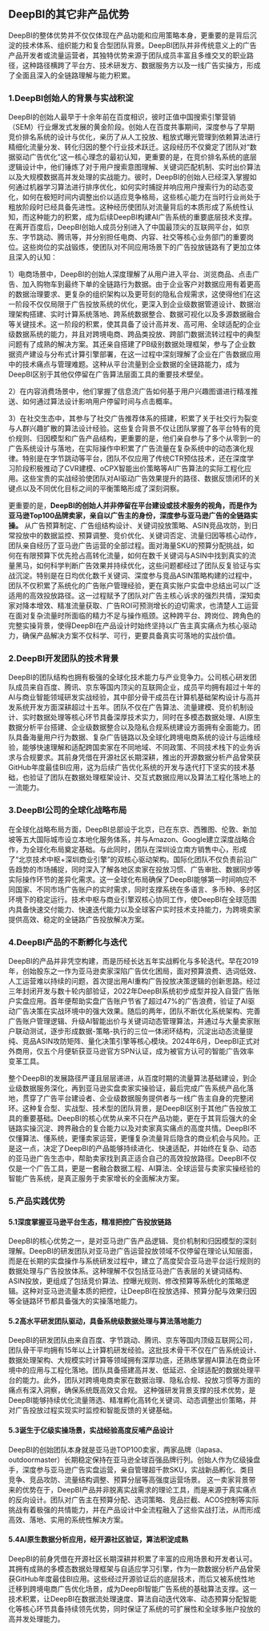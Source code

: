 ## DeepBI的其它非产品优势

DeepBI的整体优势并不仅仅体现在产品功能和应用策略本身，更重要的是背后沉淀的技术体系、组织能力和复合型团队背景。DeepBI团队并非传统意义上的广告产品开发者或流量运营者，其独特优势来源于团队成员丰富且多维交叉的职业路径，这种路径横跨了平台方、技术研发方、数据服务方以及一线广告实操方，形成了全面且深入的全链路理解与能力积累。

### 1.DeepBI创始人的背景与实战积淀

DeepBI的创始人最早于十余年前在百度相识，彼时正值中国搜索引擎营销（SEM）行业爆发式发展的黄金阶段。创始人在百度共事期间，深度参与了早期竞价排名系统的设计与优化，亲历了从人工投放、粗放式曝光管理到依赖算法进行精细化流量分发、转化归因的整个行业技术跃迁。这段经历不仅奠定了团队对“数据驱动广告优化”这一核心理念的最初认知，更重要的是，在竞价排名系统的底层逻辑设计中，他们锤炼了对于用户搜索意图理解、关键词匹配机制、实时出价算法以及大规模数据高并发处理的实战能力。彼时，DeepBI的创始人已经深入掌握如何通过机器学习算法进行排序优化，如何实时捕捉并响应用户搜索行为的动态变化，如何在极短时间内调整出价以适应竞争格局，这些核心能力在当时行业尚处于粗放阶段时已经具备先进性。这种经历使团队对流量背后的本质形成了系统性认知，而这种能力的积累，成为后续DeepBI构建AI广告系统的重要底层技术支撑。在离开百度后，DeepBI创始人成员分别进入了中国最顶尖的互联网平台，如京东、字节跳动、腾讯等，并分别担任电商、内容、社交等核心业务部门的重要岗位。这些岗位的实战锻炼，使团队对不同应用场景下的广告投放链路有了更加立体且深入的认知：

1）电商场景中，DeepBI的创始人深度理解了从用户进入平台、浏览商品、点击广告、加入购物车到最终下单的全链路行为数据。由于企业客户对数据应用有着更高的数据治理要求、更复杂的组织架构以及更苛刻的隐私合规需求，这使得他们在这一阶段不仅仅局限于广告投放系统的优化，更深入到企业级数据管道设计、数据治理架构搭建、实时计算系统落地、跨系统数据整合、数据可视化以及多源数据融合等关键技术。这一阶段的积累，使其具备了设计高并发、高可用、全球适配的企业级数据系统的能力，并且对跨境电商、跨品类投放、跨部门数据流转过程中的典型问题有了成熟的解决方案。其还亲自搭建了PB级别数据处理框架，参与了企业数据资产建设与分布式计算引擎部署，在这一过程中深刻理解了企业在广告数据应用中的技术痛点与管理难题。这种从平台流量到企业数据的全链路能力，成为DeepBI区别于其他仅停留在广告算法层面工具的重要技术壁垒。

2）在内容消费场景中，他们掌握了信息流广告如何基于用户兴趣图谱进行精准推送、如何通过算法设计影响用户停留时间与点击概率。

3）在社交生态中，其参与了社交广告推荐体系的搭建，积累了关于社交行为裂变与人群兴趣扩散的算法设计经验。这些复合背景不仅让团队掌握了各平台特有的竞价规则、归因模型和广告产品结构，更重要的是，他们亲自参与了多个从零到一的广告系统设计与落地，在实际操作中积累了广告流量在复杂系统中的动态演化规律。特别是在字节跳动等平台，团队不仅应用了传统CTR预估技术，还在深度学习阶段积极推动了CVR建模、oCPX智能出价策略等AI广告算法的实际工程化应用。这些宝贵的实战经验使团队对AI驱动广告效果提升的路径、数据反馈闭环的关键点以及不同优化目标之间的平衡策略形成了深刻洞察。

更重要的是，**DeepBI的创始人并非停留在平台建设或技术服务的视角，而是作为亚马逊Top100品牌卖家，亲自以广告主的身份，深度参与亚马逊广告的全链路实操。** 从广告预算制定、广告组结构设计、关键词投放策略、ASIN竞品攻防，到日常投放中的数据监控、预算调整、竞价优化、关键词否定、流量归因等核心动作，团队亲自经历了亚马逊广告运营的全部过程。面对海量SKU的预算分配挑战，如何在有限预算下优先抢占高转化流量，如何在数千关键词与ASIN中找到真实的流量黑马，如何科学判断广告效果并持续优化，这些问题都经过了团队反复验证与实战沉淀。特别是在日均优化数千关键词、深度参与竞品ASIN策略构建的过程中，团队不仅积累了系统化的广告账户管理经验，更在真实账户实盘中总结出可以广泛适用的高效投放路径。这一过程赋予了团队对广告主核心诉求的强烈共情，深知卖家对降本增效、精准流量获取、广告ROI可预测增长的迫切需求，也清楚人工运营在面对复杂流量时所面临的精力不足与操作瓶颈。这种跨平台、跨岗位、跨角色的完整实操背景，使得DeepBI在产品设计时始终坚持以广告主真实痛点为核心驱动力，确保产品解决方案不仅科学、可行，更要具备真实可落地的实战价值。

### 2.DeepBI开发团队的技术背景

DeepBI的团队结构也拥有极强的全球化技术能力与产业竞争力。公司核心研发团队成员来自百度、腾讯、京东等国内顶尖的互联网企业，成员平均拥有超过十年的AI与商业智能领域研发实战经验，其中部分骨干成员在计算机基础架构设计与高并发系统开发方面深耕超过十五年。团队不仅在广告算法、流量建模、竞价机制设计、实时数据处理等核心环节具备深厚技术实力，同时在多模态数据处理、AI原生数据分析平台搭建、企业级数据整合以及隐私合规系统建设方面拥有全面能力。团队具备海量用户行为数据、复杂广告链路以及全球化跨境电商系统的设计与运维经验，能够快速理解和适配跨国卖家在不同地域、不同政策、不同技术栈下的业务诉求与合规要求。其前身凭借在开源社区长期深耕，推出的开源数据分析产品曾荣获GitHub年度最佳BI应用，这为后续广告优化系统的开发与迭代打下坚实的技术基础，也验证了团队在数据处理框架设计、交互式数据应用以及算法工程化落地上的一流能力。

### 3.DeepBI公司的全球化战略布局

在全球化战略布局方面，DeepBI总部设于北京，已在东京、西雅图、伦敦、新加坡等五大国际城市设立本地化服务体系，并与Amazon、Google建立深度战略合作，为全球化布局奠定基础。与此同时，团队在深圳设立南方销售中心，形成了“北京技术中枢+深圳商业引擎”的双核心驱动架构。国际化团队不仅负责前沿广告趋势的市场捕捉，同时深入了解各地区卖家在投放习惯、广告审批、数据同步等实际操作环节的差异化需求。这一全球化布局确保了DeepBI能够第一时间响应不同国家、不同市场广告账户的实时需求，同时支撑系统在多语言、多币种、多时区环境下的稳定运行。技术中枢与商业引擎双核心协同工作，使DeepBI在全球范围内具备快速交付能力、快速迭代能力以及全球客户实时技术支持能力，为跨境卖家提供高效、稳定的全链路广告投放解决方案。

### 4.DeepBI产品的不断孵化与迭代

DeepBI的产品并非凭空构建，而是历经长达五年实战孵化与多轮迭代。早在2019年，创始股东之一作为亚马逊卖家深陷广告优化困局，面对预算浪费、选词低效、人工运营难以持续的问题，首次提出用AI重构广告投放决策逻辑的创新思路。经过三年封闭开发与数十轮内部验证，2022年DeepBI系统初步成型并投入自营广告账户实盘应用。首年便帮助实盘广告账户节省了超过47%的广告浪费，验证了AI驱动广告决策在实战环境中的强大效果。随后的两年，团队不断优化系统架构、完善广告账户管理逻辑、升级AI智能出价与关键词动态管理算法，并通过与大量卖家账户联动测试，逐步形成数据-策略-执行的三位一体闭环结构，沉淀出动态流量提纯、竞品ASIN攻防矩阵、量化决策引擎等核心模块。2024年6月，DeepBI正式对外商用，仅五个月便斩获亚马逊官方SPN认证，成为被官方认可的智能广告效率变革工具。

整个DeepBI的发展路径严谨且层层递进，从百度时期的流量算法基础建设，到企业级数据服务深化，再到亚马逊实盘卖家实操验证，最后完成广告系统产品化落地，贯穿了广告平台建设者、企业级数据服务提供者与一线广告主自身的完整闭环。这种复合型、实战型、技术型的团队背景，是DeepBI区别于其他广告投放工具的重要基础。DeepBI的核心优势从来不只在产品功能，更在于其背后强大的全链路实操沉淀、跨界融合的复合能力以及对卖家真实痛点的高度共情。DeepBI不仅懂算法、懂系统，更懂卖家运营，更懂复杂流量背后隐含的商业机会与风险。正是这一点，决定了DeepBI的产品能够持续进化、快速适配，并始终在复杂、动态的亚马逊广告生态中，帮助卖家找到真正适合自己的高效投放路径。DeepBI不仅仅是一个广告工具，更是一套融合数据工程、AI算法、全球运营与卖家实操经验的智能广告系统，是真正服务于卖家增长的全面解决方案。

### 5.产品实践优势

#### 5.1深度掌握亚马逊平台生态，精准把控广告投放链路

DeepBI的核心优势之一，是对亚马逊广告产品逻辑、竞价机制和归因模型的深刻理解。DeepBI的研发团队对亚马逊广告运营投放领域不仅停留在理论认知层面，而是在长期的实盘操作与系统研发过程中，建立了高度契合亚马逊平台运行规则的数据处理与广告投放体系。这种理解不仅包括亚马逊广告表层的关键词结构、ASIN投放，更组成了包括竞价算法、控曝光规则、修改预算等系统化的策略逻辑。这种对亚马逊流量本质的把控，让DeepBI在投放选择、预算分配与效果归因等全链路环节都具备强大的实操落地能力。

#### 5.2高水平研发团队驱动，具备系统级数据处理与算法落地能力

DeepBI的研发团队由来自百度、字节跳动、腾讯、京东等国内顶级互联网公司，团队骨干平均拥有15年以上计算机研发经验。这批技术骨干不仅在广告系统设计、数据处理架构、大规模实时计算等领域拥有深厚功底，还熟练掌握AI算法在商业环境中的应用与工程化落地。团队具备搭建高并发、低延迟、全球适配的数据处理平台的能力。此外，团队对跨境电商卖家在数据治理、隐私合规、投放习惯等方面的痛点有深入洞察，确保系统既高效又合规。 这种强研发背景支撑的技术优势，是DeepBI能够持续优化流量筛选、精准孵化高转化关键词、动态调整出价策略，并对广告投放过程实现实时监控和智能反馈的关键基础。

#### 5.3诞生于亿级实操场景，实战经验高度反哺产品设计

DeepBI的创始团队本身就是亚马逊TOP100卖家，两家品牌（lapasa、outdoormaster）长期稳定保持在亚马逊全球百强品牌行列。创始人作为亿级操盘手，深度参与亚马逊广告实盘运营，亲自管理超千款SKU，实战新品孵化、类目竞争、竞品攻防、流量结构调整、预算分层等高强度运营场景。 这一卖家背景带来的优势在于，DeepBI产品并非脱离实战需求的理论工具，而是来源于真实痛点的反向设计。团队对广告主在预算分配、选词策略、竞品拦截、ACOS控制等实际挑战有着极强的共情能力，并在产品设计中全流程融入了这些实战打法，从而形成高效、落地、实用的系统性解决方案。

#### 5.4AI原生数据分析应用，经开源社区验证，算法积淀成熟

DeepBI的前身凭借在开源社区长期深耕并积累了丰富的应用场景和开发者认可。其拥有成熟的多模态数据处理框架与自适应学习引擎，作为一款数据分析产品曾荣获GitHub年度最佳BI应用。这些经过开源验证后的底层技术，而后又被系统性地迁移到跨境电商广告优化场景，成为DeepBI智能广告系统的基础算法支撑。这一技术积累，让DeepBI在数据流处理速度、算法自动迭代效率、动态预算分配智能化等核心环节具备持续领先优势，同时保证了系统的可扩展性和全球多账户投放的高并发处理能力。